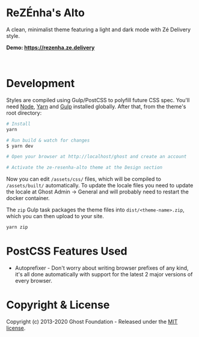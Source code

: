# ReZÉnha's Alto

A clean, minimalist theme featuring a light and dark mode with Zé Delivery style.

**Demo: https://rezenha.ze.delivery**

&nbsp;

# Development

Styles are compiled using Gulp/PostCSS to polyfill future CSS spec. You'll need [Node](https://nodejs.org/), [Yarn](https://yarnpkg.com/) and [Gulp](https://gulpjs.com) installed globally. After that, from the theme's root directory:

```bash
# Install
yarn

# Run build & watch for changes
$ yarn dev

# Open your browser at http://localhost/ghost and create an account

# Activate the ze-resenha-alto theme at the Design section
```

Now you can edit `/assets/css/` files, which will be compiled to `/assets/built/` automatically.
To update the locale files you need to update the locale at Ghost Admin -> General and will probably need to restart the docker container.

The `zip` Gulp task packages the theme files into `dist/<theme-name>.zip`, which you can then upload to your site.

```bash
yarn zip
```

# PostCSS Features Used

-   Autoprefixer - Don't worry about writing browser prefixes of any kind, it's all done automatically with support for the latest 2 major versions of every browser.

# Copyright & License

Copyright (c) 2013-2020 Ghost Foundation - Released under the [MIT license](LICENSE).
